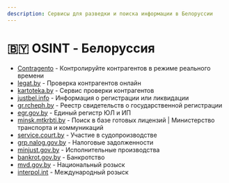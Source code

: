 ```yaml
---
description: Сервисы для разведки и поиска информации в Белоруссии
---
```


# 🇧🇾 OSINT - Белоруссия

* [Сontragento](https://contragento.by/) - Контролируйте контрагентов в режиме реального времени
* [legat.by](https://legat.by/) - Проверка контрагентов онлайн
* [kartoteka.by](https://kartoteka.by/) - Сервис проверки контрагентов
* [justbel.info](https://justbel.info/) - Информация о регистрации или ликвидации
* [gr.rcheph.by](http://gr.rcheph.by/) - Реестр свидетельств о государственной регистрации
* [egr.gov.by](https://egr.gov.by/egrn/index.jsp?content=Find) - Единый регистр ЮЛ и ИП
* [minsk.mtkrbti.by](http://minsk.mtkrbti.by/local/TL/Licence.nsf/\$$SearchTemplate%20for%20WEBSearchView?OpenForm) - Поиск в базе готовых лицензий | Министерство транспорта и коммуникаций
* [service.court.by](http://service.court.by/ru/public/schedule) - Участие в судопроизводстве
* [grp.nalog.gov.by](http://grp.nalog.gov.by/grp/#!fl) - Налоговые задолженности
* [minjust.gov.by](https://minjust.gov.by/directions/enforcement/debtors/) - Исполнительные производства
* [bankrot.gov.by](https://bankrot.gov.by/) - Банкротство
* [mvd.gov.by](https://mvd.gov.by/ru/wanted) - Национальный розыск
* [interpol.int](https://www.interpol.int/How-we-work/Notices/Red-Notices/View-Red-Notices) - Международный розыск
